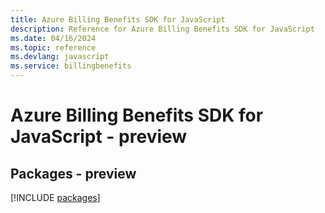 ```yaml
---
title: Azure Billing Benefits SDK for JavaScript
description: Reference for Azure Billing Benefits SDK for JavaScript
ms.date: 04/16/2024
ms.topic: reference
ms.devlang: javascript
ms.service: billingbenefits
---
```

# Azure Billing Benefits SDK for JavaScript - preview
## Packages - preview
[!INCLUDE [packages](billing-benefits-index.md)]